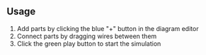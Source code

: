 
## Usage

1. Add parts by clicking the blue "+" button in the diagram editor
2. Connect parts by dragging wires between them
3. Click the green play button to start the simulation
